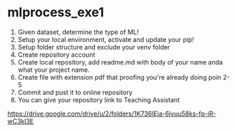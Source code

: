 # mlprocess_exe1
1.	Given dataset, determine the type of ML!
2.	Setup your local environment, activate and update your pip!
3.	Setup folder structure and exclude your venv folder
4.	Create repository account
5.	Create local repository, add readme.md with body of your name anda what your project name.
6.	Create file with extension pdf that proofing you're already doing poin 2-5
7.	Commit and pust it to online repository
8.	You can give your repository link to Teaching Assistant

https://drive.google.com/drive/u/2/folders/1K736IEja-6jvuu58ks-fp-iR-wC3kl3E
